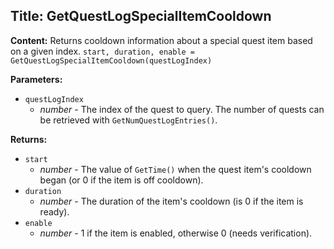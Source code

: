 ## Title: GetQuestLogSpecialItemCooldown

**Content:**
Returns cooldown information about a special quest item based on a given index.
`start, duration, enable = GetQuestLogSpecialItemCooldown(questLogIndex)`

**Parameters:**
- `questLogIndex`
  - *number* - The index of the quest to query. The number of quests can be retrieved with `GetNumQuestLogEntries()`.

**Returns:**
- `start`
  - *number* - The value of `GetTime()` when the quest item's cooldown began (or 0 if the item is off cooldown).
- `duration`
  - *number* - The duration of the item's cooldown (is 0 if the item is ready).
- `enable`
  - *number* - 1 if the item is enabled, otherwise 0 (needs verification).